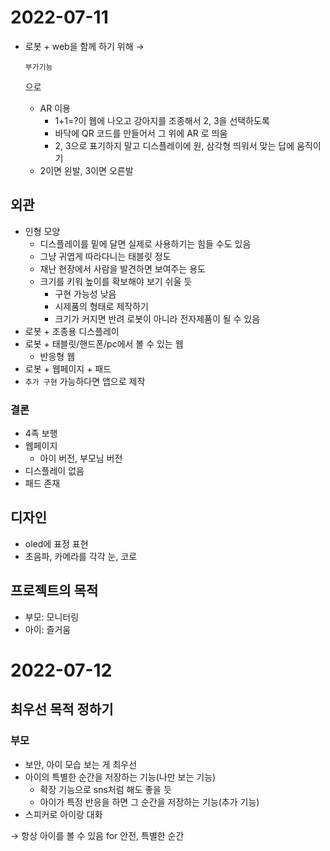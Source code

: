# 2022-07-11

- 로봇 + web을 함께 하기 위해 → 

  ```
  부가기능
  ```

   으로

  - AR 이용
    - 1+1=?이 웹에 나오고 강아지를 조종해서 2, 3을 선택하도록
    - 바닥에 QR 코드를 만들어서 그 위에 AR 로 띄움
    - 2, 3으로 표기하지 말고 디스플레이에 원, 삼각형 띄워서 맞는 답에 움직이기
  - 2이면 왼발, 3이면 오른발

## 외관

- 인형 모양
  - 디스플레이를 밑에 달면 실제로 사용하기는 힘들 수도 있음
  - 그냥 귀엽게 따라다니는 태블릿 정도
  - 재난 현장에서 사람을 발견하면 보여주는 용도
  - 크기를 키워 높이를 확보해야 보기 쉬울 듯
    - 구현 가능성 낮음
    - 시제품의 형태로 제작하기
    - 크기가 커지면 반려 로봇이 아니라 전자제품이 될 수 있음
- 로봇 + 조종용 디스플레이
- 로봇 + 태블릿/핸드폰/pc에서 볼 수 있는 웹
  - 반응형 웹
- 로봇 + 웹페이지 + 패드
- `추가 구현` 가능하다면 앱으로 제작

### 결론

- 4족 보행
- 웹페이지
  - 아이 버전, 부모님 버전
- 디스플레이 없음
- 패드 존재

## 디자인

- oled에 표정 표현
- 초음파, 카메라를 각각 눈, 코로

## 프로젝트의 목적

- 부모: 모니터링
- 아이: 즐거움



# 2022-07-12

## 최우선 목적 정하기

### 부모

- 보안, 아이 모습 보는 게 최우선
- 아이의 특별한 순간을 저장하는 기능(나만 보는 기능)
  - 확장 기능으로 sns처럼 해도 좋을 듯
  - 아이가 특정 반응을 하면 그 순간을 저장하는 기능(추가 기능)
- 스피커로 아이랑 대화

→ 항상 아이를 볼 수 있음 for 안전, 특별한 순간